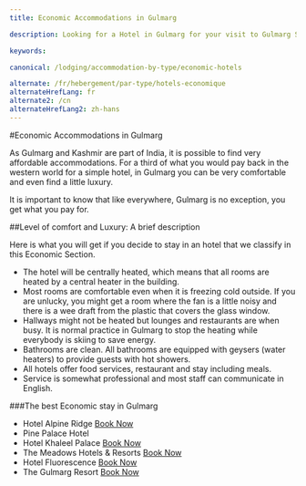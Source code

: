 ```yaml
---
title: Economic Accommodations in Gulmarg

description: Looking for a Hotel in Gulmarg for your visit to Gulmarg Ski Resort?  Gulmarg Hotels offer comfortable accommodations at reasonable prices for Ski Himalaya trip

keywords:

canonical: /lodging/accommodation-by-type/economic-hotels

alternate: /fr/hebergement/par-type/hotels-economique
alternateHrefLang: fr
alternate2: /cn
alternateHrefLang2: zh-hans
---
```


#Economic Accommodations in Gulmarg

As Gulmarg and Kashmir are part of India, it is possible to find very affordable accommodations. For a third of what you would pay back in the western world for a simple hotel, in Gulmarg you can be very comfortable and even find a little luxury.

It is important to know that like everywhere, Gulmarg is no exception, you get what you pay for.

##Level of comfort and Luxury: A brief description

Here is what you will get if you decide to stay in an hotel that we classify in this Economic Section.

+ The hotel will be centrally heated, which means that all rooms are heated by a central heater in the building.
+ Most rooms are comfortable even when it is freezing cold outside. If you are unlucky, you might get a room where the fan is a little noisy and there is a wee draft from the plastic that covers the glass window.
+ Hallways might not be heated but lounges and restaurants are when busy. It is normal practice in Gulmarg to stop the heating while everybody is skiing to save energy.
+ Bathrooms are clean. All bathrooms are equipped with geysers (water heaters) to provide guests with hot showers.
+ All hotels offer food services, restaurant and stay including meals.
+ Service is somewhat professional and most staff can communicate in English.

###The best Economic stay in Gulmarg

+ Hotel Alpine Ridge [Book Now](https://www.agoda.com/hotel-alpine-ridge/hotel/gulmarg-in.html?cid=1650708&target=_blank&classes=lodging-button)
+ Pine Palace Hotel
+ Hotel Khaleel Palace [Book Now](https://www.agoda.com/hotel-khaleel-palace/hotel/gulmarg-in.html?&cid=1650708&target=_blank&classes=lodging-button)
+ The Meadows Hotels & Resorts [Book Now](https://www.agoda.com/gulmarg-meadows-resort/hotel/gulmarg-in.html?cid=1650708&target=_blank&classes=lodging-button)
+ Hotel Fluorescence [Book Now](https://www.agoda.com/partners/partnersearch.aspx?pcs=1&cid=1650708&hl=en&hid=1495766&target=_blank&classes=lodging-button)
+ The Gulmarg Resort [Book Now](https://www.agoda.com/gulmarg-resorts/hotel/gulmarg-in.html?cid=1650708&target=_blank&classes=lodging-button)
